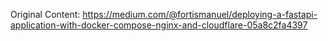 Original Content: https://medium.com/@fortismanuel/deploying-a-fastapi-application-with-docker-compose-nginx-and-cloudflare-05a8c2fa4397